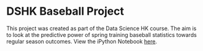 DSHK Baseball Project
================

This project was created as part of the Data Science HK course.
The aim is to look at the predictive power of spring training baseball statistics towards regular season outcomes. View the iPython Notebook [here](http://nbviewer.ipython.org/github/mgolafshar/baseball_project/blob/master/Baseball%20Analysis.ipynb/ "Baseball Project").
